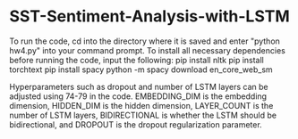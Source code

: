 # SST-Sentiment-Analysis-with-LSTM

To run the code, cd into the directory where it is saved and enter "python hw4.py" into your command prompt. To install all necessary dependencies before running the code, input the following:
pip install nltk
pip install torchtext
pip install spacy
python -m spacy download en_core_web_sm

Hyperparameters such as dropout and number of LSTM layers can be adjusted using 74-79 in the code. EMBEDDING_DIM is the embedding dimension, HIDDEN_DIM is the hidden dimension, LAYER_COUNT is the number of LSTM layers, BIDIRECTIONAL is whether the LSTM should be bidirectional, and DROPOUT is the dropout regularization parameter.
